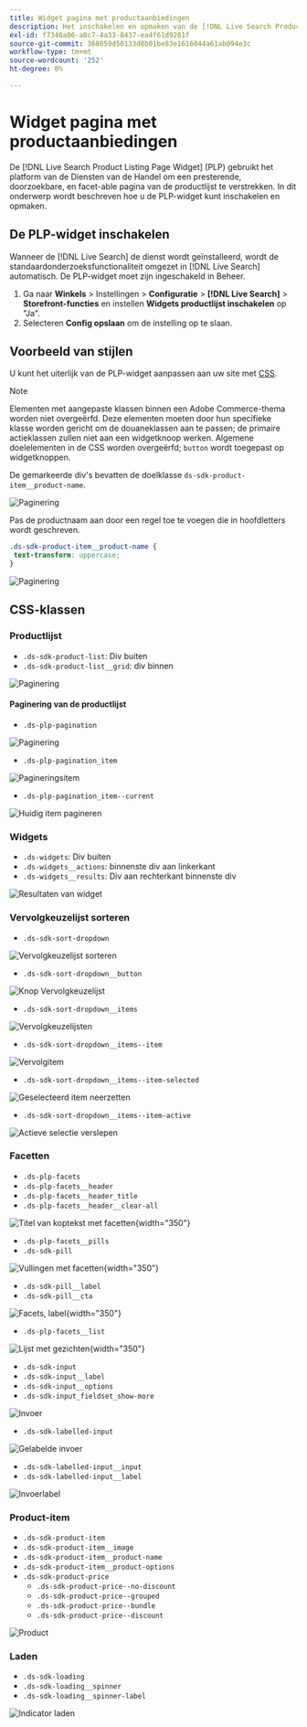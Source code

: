```yaml
---
title: Widget pagina met productaanbiedingen
description: Het inschakelen en opmaken van de [!DNL Live Search Product Listing Page Widget]
exl-id: f7346a06-a8c7-4a33-8437-ea4f61d9281f
source-git-commit: 368059d50133d8b01be83e1616044a61ab094e3c
workflow-type: tm+mt
source-wordcount: '252'
ht-degree: 0%

---
```


# Widget pagina met productaanbiedingen

De [!DNL Live Search Product Listing Page Widget] (PLP) gebruikt het platform van de Diensten van de Handel om een presterende, doorzoekbare, en facet-able pagina van de productlijst te verstrekken. In dit onderwerp wordt beschreven hoe u de PLP-widget kunt inschakelen en opmaken.

## De PLP-widget inschakelen

Wanneer de [!DNL Live Search] de dienst wordt geïnstalleerd, wordt de standaardonderzoeksfunctionaliteit omgezet in [!DNL Live Search] automatisch.
De PLP-widget moet zijn ingeschakeld in Beheer.

1. Ga naar **Winkels** > Instellingen > **Configuratie** > **[!DNL Live Search]** > **Storefront-functies** en instellen **Widgets productlijst inschakelen** op &quot;Ja&quot;.
1. Selecteren **Config opslaan** om de instelling op te slaan.

## Voorbeeld van stijlen

U kunt het uiterlijk van de PLP-widget aanpassen aan uw site met [CSS](https://developer.adobe.com/commerce/frontend-core/guide/css/).

>[!NOTE]
>
>Elementen met aangepaste klassen binnen een Adobe Commerce-thema worden niet overgeërfd. Deze elementen moeten door hun specifieke klasse worden gericht om de douaneklassen aan te passen; de primaire actieklassen zullen niet aan een widgetknoop werken.
>Algemene doelelementen in de CSS worden overgeërfd; `button` wordt toegepast op widgetknoppen.

De gemarkeerde div&#39;s bevatten de doelklasse `ds-sdk-product-item__product-name`.

![Paginering](assets/plp-css-example.png)

Pas de productnaam aan door een regel toe te voegen die in hoofdletters wordt geschreven.

```css
.ds-sdk-product-item__product-name {
 text-transform: uppercase;
}
```

![Paginering](assets/plp-css-example-after.png)

## CSS-klassen

### Productlijst

* `.ds-sdk-product-list`: Div buiten
* `.ds-sdk-product-list__grid`: div binnen

![Paginering](assets/plp-css-product-list.png)

#### Paginering van de productlijst

* `.ds-plp-pagination`

![Paginering](assets/plp-css-pagination.png)

* `.ds-plp-pagination_item`

![Pagineringsitem](assets/plp-css-pagination-item.png)

* `.ds-plp-pagination_item--current`

![Huidig item pagineren](assets/plp-css-pagination-item-current.png)

### Widgets

* `.ds-widgets`: Div buiten
* `.ds-widgets__actions`: binnenste div aan linkerkant
* `.ds-widgets__results`: Div aan rechterkant binnenste div

![Resultaten van widget](assets/plp-css-widgets.png)

### Vervolgkeuzelijst sorteren

* `.ds-sdk-sort-dropdown`

![Vervolgkeuzelijst sorteren](assets/plp-css-dropdown.png)

* `.ds-sdk-sort-dropdown__button`

![Knop Vervolgkeuzelijst](assets/plp-css-dropdown-button.png)

* `.ds-sdk-sort-dropdown__items`

![Vervolgkeuzelijsten](assets/plp-css-dropdown-items.png)

* `.ds-sdk-sort-dropdown__items--item`

![Vervolgitem](assets/plp-css-dropdown-item.png)

* `.ds-sdk-sort-dropdown__items--item-selected`

![Geselecteerd item neerzetten](assets/plp-css-dropdown-selected.png)

* `.ds-sdk-sort-dropdown__items--item-active`

![Actieve selectie verslepen](assets/plp-css-dropdown-active.png)

### Facetten

* `.ds-plp-facets`
* `.ds-plp-facets__header`
* `.ds-plp-facets__header_title`
* `.ds-plp-facets__header__clear-all`

![Titel van koptekst met facetten](assets/plp-css-facets-title-clear.png){width="350"}

* `.ds-plp-facets__pills`
* `.ds-sdk-pill`

![Vullingen met facetten](assets/plp-css-facets-pill.png){width="350"}

* `.ds-sdk-pill__label`
* `.ds-sdk-pill__cta`

![Facets, label](assets/plp-css-pill-label-cta.png){width="350"}

* `.ds-plp-facets__list`

![Lijst met gezichten](assets/plp-css-facets-list.png){width="350"}

* `.ds-sdk-input`
* `.ds-sdk-input__label`
* `.ds-sdk-input__options`
* `.ds-sdk-input_fieldset_show-more`

![Invoer](assets/plp-css-sdk-input.png)

* `.ds-sdk-labelled-input`

![Gelabelde invoer](assets/plp-css-labelled-input.png)

* `.ds-sdk-labelled-input__input`
* `.ds-sdk-labelled-input__label`

![Invoerlabel](assets/plp-css-labelled-input-label.png)

### Product-item

* `.ds-sdk-product-item`
* `.ds-sdk-product-item__image`
* `.ds-sdk-product-item__product-name`
* `.ds-sdk-product-item__product-options`
* `.ds-sdk-product-price`
   * `.ds-sdk-product-price--no-discount`
   * `.ds-sdk-product-price--grouped`
   * `.ds-sdk-product-price--bundle`
   * `.ds-sdk-product-price--discount`

![Product](assets/plp-css-product.png)

### Laden

* `.ds-sdk-loading`
* `.ds-sdk-loading__spinner`
* `.ds-sdk-loading__spinner-label`

![Indicator laden](assets/plp-css-loading.png)
